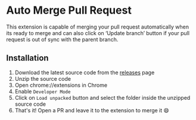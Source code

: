 # Auto Merge Pull Request

This extension is capable of merging your pull request automatically when its ready to merge and can also click on ‘Update branch’ button if your pull request is out of sync with the parent branch.

## Installation
1. Download the latest source code from the [releases](https://github.com/drishit96/auto-merge-pull-request/releases) page
2. Unzip the source code
3. Open chrome://extensions in Chrome
4. Enable `Developer Mode`
5. Click on `Load unpacked` button and select the folder inside the unzipped source code
6. That's it! Open a PR and leave it to the extension to merge it :smile: 
